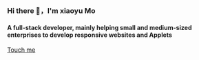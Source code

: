 ### Hi there 👋，I'm xiaoyu Mo

#### A full-stack developer, mainly helping small and medium-sized enterprises to develop responsive websites and Applets

[Touch me](https://wpshe.vip)
